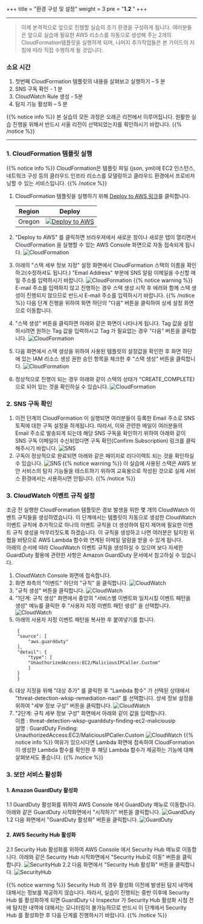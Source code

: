+++
title = "환경 구성 및 설정"
weight = 3
pre = "<b>1.2 </b>"
+++

* * *
> 이제 본격적으로 앞으로 진행할 실습의 초기 환경을 구성하게 됩니다. 여러분들은 앞으로 실습에 필요한 AWS 리소스를 자동으로 생성해 주는 2개의 CloudFormation템플릿을 실행하게 되며, 나머지 추가작업들은 본 가이드의 지침에 따라 직접 수행하게 될 것입니다.

### 소요 시간
1.	첫번째 CloudFormation 템플릿의 내용을 살펴보고 실행하기 – 5 분
2.	SNS 구독 확인 - 1 분
3. 	CloudWatch Rule 생성 - 5분
4.	탐지 기능 활성화 – 5 분

{{% notice info %}}
본 실습의 모든 과정은 오레곤 리전에서 이루어집니다. 원활한 실습 진행을 위해서 반드시 서울 리전이 선택되었는지를 확인하시기 바랍니다.
{{% /notice %}}
* * * 
### 1. CloudFormation 템플릿 실행

{{% notice info %}}
CloudFormation은 템플릿 파일 (json, yml)에 EC2 인스턴스, 네트워크 구성 등의 클라우드 인프라 리소스를 모델링하고 클라우드 환경에서 프로비저닝할 수 있는 서비스입니다. 
{{% /notice %}}

1. CloudFormation 템플릿을 실행하기 위해 [Deploy to AWS 링크](https://us-west-2.console.aws.amazon.com/cloudformation/home?region=us-west-2#/stacks/create/template?stackName=ThreatDetectionWksp-Env-Setup&templateURL=https://do-not-delete-eunsshin-workshop.s3.ap-northeast-2.amazonaws.com/threatdetection/01-environment-setup.yml)를 클릭합니다.  

	|Region|Deploy|
	|------|-----|
	|Oregon|[![Deploy to AWS](/images/deploy-to-aws.png)](https://us-west-2.console.aws.amazon.com/cloudformation/home?region=us-west-2#/stacks/create/template?stackName=ThreatDetectionWksp-Env-Setup&templateURL=https://do-not-delete-eunsshin-workshop.s3.ap-northeast-2.amazonaws.com/threatdetection/01-environment-setup.yml)|
2. "Deploy to AWS" 를 클릭하면 브라우져에서 새로운 창이나 새로운 탭이 열리면서 CloudFormation 을 실행할 수 있는 AWS Console 화면으로 자동 접속되게 됩니다.
![CloudFormation](/images/cloudformation_start.png)

3. 아래의 "스택 세부 정보 지정" 설정 화면에서 CloudFormation 스택의 이름을 확인하고(수정하셔도 됩니다.) "Email Address" 부분에 SNS 알람 이메일을 수신할 메일 주소를 입력하시기 바랍니다.
![CloudFormation](/images/sns_email.png)
{{% notice warning %}}
E-mail 주소를 입력하지 않고 진행하는 경우 스택 생성 시작 후 에러와 함께 스택 생성이 진행되지 않으므로 반드시 E-mail 주소를 입력하시기 바랍니다.
{{% /notice %}}
다음 단계 진행을 위하여 화면 하단의 "다음" 버튼을 클릭하여 상세 설정 화면으로 이동합니다.  

3. "스택 생성" 버튼을 클릭하면 아래와 같은 화면이 나타나게 됩니다. Tag 값을 설정하시려면 원하는 Tag 값을 입력하시고 Tag 가 필요없는 경우 "다음" 버튼을 클릭합니다.
![CloudFormation](/images/stack_option.png)

4. 다음 화면에서 스택 생성을 위하여 사용된 템플릿의 설정값을 확인한 후 화면 하단에 있는 IAM 리소스 생성 권한 승인 항목을 체크한 후 "스택 생성" 버튼을 클릭합니다.
![CloudFormation](/images/iam_permission.png)

5. 정상적으로 진행이 되는 경우 아래와 같이 스택의 상태가 "CREATE_COMPLETE)으로 되어 있는 것을 확인하실 수 있습니다.
![CloudFormation](/images/create_complete.png)

### 2. SNS 구독 확인
1. 이전 단계의 CloudFormation 이 실행되면 여러분들이 등록한 Email 주소로 SNS 토픽에 대한 구독 설정을 하게됩니다. 따라서, 이와 관련한 메일이 여러분들의 Email 주소로 발송되게 되는데 해당 SNS 구독을 확인하기 위하여 아래와 같이 SNS 구독 이메일이 수신되었다면 구독 확인(Confirm Subscription) 링크를 클릭해주시기 바랍니다.
![SNS](/images/confirm_subscription.png)
2. 구독이 정상적으로 완료되면 아래와 같은 페이지로 리다이렉트 되는 것을 확인하실 수 있습니다.
![SNS](/images/confirm_subscription2.png)
{{% notice warning %}}
 이 실습에 사용된 스택은 AWS 보안 서비스의 탐지 기능들을 테스트하기 위하여 교육용으로 작성된 것으로 실제 서비스 환경에서는 사용하시면 안됩니다.
{{% /notice %}}

### 3. CloudWatch 이벤트 규칙 설정
 조금 전 실행한 CloudFormation 템플릿은 경보 발생을 위한 몇 개의 CloudWatch 이벤트 규칙들을 생성하였습니다. 이 단계에서는 템플릿이 자동으로 생성한 CloudWatch 이벤트 규칙에 추가적으로 하나의 이벤트 규칙을 더 생성하여 탐지 제어에 필요한 이벤트 규칙 생성을 마무리짓도록 하겠습니다. 이 규칙을 생성하고 나면 여러분은 탐지된 위협을 바탕으로 AWS Lambda 함수와 연계된 이메일 알람을 받을 수 있게 됩니다.  
 아래의 순서에 따라 CloudWatch 이벤트 규칙을 생성하실 수 있으며 보다 자세한 GuardDuty 활용에 관련한 사항은 Amazon GuardDuty 문서에서 참고하실 수 있습니다.

1. CloudWatch Console 화면에 접속합니다.  
2. 화면 좌측의 "이벤트" 하단의 "규칙" 을 클릭합니다.
![CloudWatch](/images/cloudwatch.png)
3. "규칙 생성" 버튼을 클릭합니다.
![CloudWatch](/images/cloudwatch_rule1.png)
4. "1단계: 규칙 생성" 화면에서 중앙의 "서비스별 이벤트와 일치시킬 이벤트 패턴을 생성" 메뉴를 클릭한 후 "사용자 지정 이벤트 패턴 생성" 을 선택합니다.
![CloudWatch](/images/cloudwatch_rule2.png)
5. 아래의 사용자 지정 이벤트 패턴을 복사한 후 붙여넣기를 합니다.
~~~
	{
	"source": [
		"aws.guardduty"
	],
	"detail": {
		"type": [
		"UnauthorizedAccess:EC2/MaliciousIPCaller.Custom"
		]
	}
	}
~~~

6. 대상 지정을 위해 "대상 추가" 를 클릭한 후 "Lambda 함수" 가 선택된 상태에서 "threat-detection-wksp-remediation-nacl" 를 선택합니다. 상세 정보 설정을 위하여 "세부 정보 구성" 버튼을 클릭합니다.
![CloudWatch](/images/cloudwatch_rule3.png)
7. "2단계: 규칙 세부 정보 구성" 화면에서 아래와 같이 값을 입력합니다.  
 이름 : threat-detection-wksp-guardduty-finding-ec2-maliciousip  
 설명 : GuardDuty Finding: UnauthorizedAccess:EC2/MaliciousIPCaller.Custom
![CloudWatch](/images/cloudwatch_rule4.png)
{{% notice info %}}
 여유가 있으시다면 Lambda 화면에 접속하여 CloudFormation 이 생성한 Lambda 함수를 확인한 후 해당 Lambda 함수가 제공하는 기능에 대해 살펴보셔도 좋습니다.
{{% /notice %}}

### 3. 보안 서비스 활성화
#### 1. Amazon GuardDuty 활성화
1.1 GuardDuty 활성화를 위하여 AWS Console 에서 GuardDuty 메뉴로 이동합니다. 아래와 같은 GuardDuty 시작화면에서 "시작하기" 버튼을 클릭합니다.
![GuardDuty](/images/guardduty1.png)
1.2 다음 화면에서 "GuardDuty 활성화" 버튼을 클릭합니다.
![GuardDuty](/images/guardduty2.png)
#### 2. AWS Security Hub 활성화
2.1 Security Hub 활성화를 위하여 AWS Console 에서 Security Hub 메뉴로 이동합니다. 아래와 같은 Security Hub 시작화면에서 "Security Hub로 이동" 버튼을 클릭합니다.
![SecurityHub](/images/securityhub1.png)
2.2 다음 화면에서 "Security Hub 활성화" 버튼을 클릭합니다.
![SecurityHub](/images/securityhub2.png)

{{% notice warning %}}
 Security Hub 의 경우 활성화 이전에 발생된 탐지 내역에 대해서는 정보를 제공하지 않습니다. 따라서, 실습이 진행되는 중반 이후에 Security Hub 를 활성화하게 되면 GuardDuty 나 Inspector 가 Security Hub 활성화 시점 전에 탐지한 내역에 대해서는 모니터링이 불가능하므로 반드시 이 단계에서 Security Hub 를 활성화한 후 다음 단계를 진행하시기 바랍니다.
{{% /notice %}}